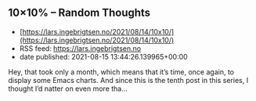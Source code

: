 ## 10×10% – Random Thoughts
 - [https://lars.ingebrigtsen.no/2021/08/14/10x10/](https://lars.ingebrigtsen.no/2021/08/14/10x10/)
 - RSS feed: https://lars.ingebrigtsen.no
 - date published: 2021-08-15 13:44:26.139965+00:00

Hey, that took only a month, which means that it’s time, once again, to display some Emacs charts. And since this is the tenth post in this series, I thought I’d natter on even more tha…

